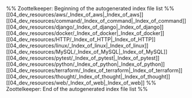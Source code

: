 %% Zoottelkeeper: Beginning of the autogenerated index file list  %%
 [[04_dev_resources/aws/_Index_of_aws|_Index_of_aws]]
 [[04_dev_resources/command/_Index_of_command|_Index_of_command]]
 [[04_dev_resources/django/_Index_of_django|_Index_of_django]]
 [[04_dev_resources/docker/_Index_of_docker|_Index_of_docker]]
 [[04_dev_resources/HTTP/_Index_of_HTTP|_Index_of_HTTP]]
 [[04_dev_resources/linux/_Index_of_linux|_Index_of_linux]]
 [[04_dev_resources/MySQL/_Index_of_MySQL|_Index_of_MySQL]]
 [[04_dev_resources/pytest/_Index_of_pytest|_Index_of_pytest]]
 [[04_dev_resources/python/_Index_of_python|_Index_of_python]]
 [[04_dev_resources/terraform/_Index_of_terraform|_Index_of_terraform]]
 [[04_dev_resources/thought/_Index_of_thought|_Index_of_thought]]
 [[04_dev_resources/web/_Index_of_web|_Index_of_web]]
%% Zoottelkeeper: End of the autogenerated index file list  %%

